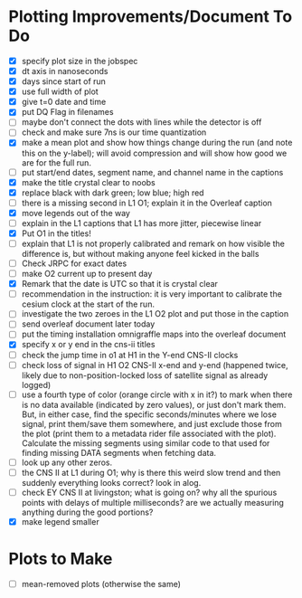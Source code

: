 # Plotting Improvements/Document To Do

- [x] specify plot size in the jobspec
- [x] dt axis in nanoseconds
- [x] days since start of run
- [x] use full width of plot
- [x] give t=0 date and time
- [x] put DQ Flag in filenames
- [ ] maybe don't connect the dots with lines while the detector is off
- [ ] check and make sure 7ns is our time quantization
- [x] make a mean plot and show how things change during the run (and note this
  on the y-label); will avoid compression and will show how good we are for the
  full run.
- [ ] put start/end dates, segment name, and channel name in the captions
- [x] make the title crystal clear to noobs
- [x] replace black with dark green; low blue; high red
- [ ] there is a missing second in L1 O1; explain it in the Overleaf caption
- [x] move legends out of the way
- [ ] explain in the L1 captions that L1 has more jitter, piecewise linear
- [x] Put O1 in the titles!
- [ ] explain that L1 is not properly calibrated and remark on how visible the
  difference is, but without making anyone feel kicked in the balls
- [ ] Check JRPC for exact dates
- [ ] make O2 current up to present day
- [x] Remark that the date is UTC so that it is crystal clear
- [ ] recommendation in the instruction: it is very important to calibrate the
  cesium clock at the start of the run.
- [ ] investigate the two zeroes in the L1 O2 plot and put those in the caption
- [ ] send overleaf document later today
- [ ] put the timing installation omnigraffle maps into the overleaf document
- [x] specify x or y end in the cns-ii titles
- [ ] check the jump time in o1 at H1 in the Y-end CNS-II clocks
- [ ] check loss of signal in H1 O2 CNS-II x-end and y-end (happened twice,
  likely due to non-position-locked loss of satellite signal as already logged)
- [ ] use a fourth type of color (orange circle with x in it?) to mark when
  there is no data available (indicated by zero values), or just don't mark
  them.  But, in either case, find the specific seconds/minutes where we lose
  signal, print them/save them somewhere, and just exclude those from the plot
  (print them to a metadata rider file associated with the plot). Calculate the
  missing segments using similar code to that used for finding missing DATA
  segments when fetching data.
- [ ] look up any other zeros.
- [ ] the CNS II at L1 during O1; why is there this weird slow trend and then
  suddenly everything looks correct? look in alog.
- [ ] check EY CNS II at livingston; what is going on? why all the spurious
  points with delays of multiple milliseconds? are we actually measuring
  anything during the good portions?
- [x] make legend smaller

# Plots to Make
- [ ] mean-removed plots (otherwise the same)
